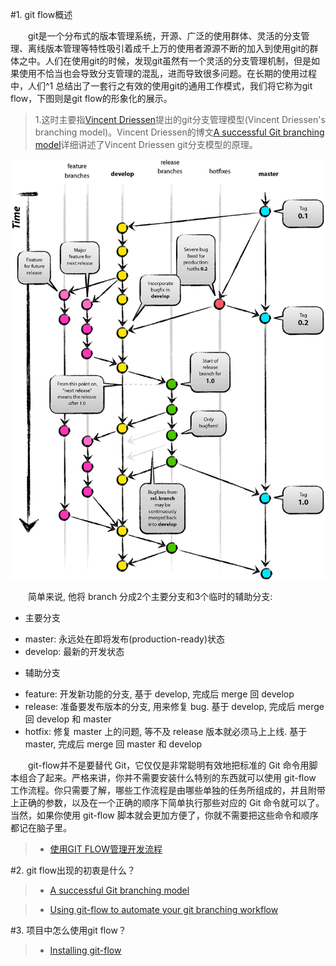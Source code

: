 
#1. git flow概述

&emsp;&emsp;git是一个分布式的版本管理系统，开源、广泛的使用群体、灵活的分支管理、离线版本管理等特性吸引着成千上万的使用者源源不断的加入到使用git的群体之中。人们在使用git的时候，发现git虽然有一个灵活的分支管理机制，但是如果使用不恰当也会导致分支管理的混乱，进而导致很多问题。在长期的使用过程中，人们^1 总结出了一套行之有效的使用git的通用工作模式，我们将它称为git flow，下图则是git flow的形象化的展示。

 > 1.这时主要指[Vincent Driessen](https://github.com/nvie)提出的git分支管理模型(Vincent Driessen's branching model)。Vincent Driessen的博文[A successful Git branching model](http://nvie.com/posts/a-successful-git-branching-model/)详细讲述了Vincent Driessen git分支模型的原理。

![git flow](/assets/image/gitflow.gif)

&emsp;&emsp;简单来说, 他将 branch 分成2个主要分支和3个临时的辅助分支:

+ 主要分支

 - master: 永远处在即将发布(production-ready)状态
 - develop: 最新的开发状态
+ 辅助分支

 - feature: 开发新功能的分支, 基于 develop, 完成后 merge 回 develop
 - release: 准备要发布版本的分支, 用来修复 bug. 基于 develop, 完成后 merge 回 develop 和 master
 - hotfix: 修复 master 上的问题, 等不及 release 版本就必须马上上线. 基于 master, 完成后 merge 回 master 和 develop




&emsp;&emsp;git-flow并不是要替代 Git，它仅仅是非常聪明有效地把标准的 Git 命令用脚本组合了起来。严格来讲，你并不需要安装什么特别的东西就可以使用 git-flow 工作流程。你只需要了解，哪些工作流程是由哪些单独的任务所组成的，并且附带上正确的参数，以及在一个正确的顺序下简单执行那些对应的 Git 命令就可以了。当然，如果你使用 git-flow 脚本就会更加方便了，你就不需要把这些命令和顺序都记在脑子里。

 >* [使用GIT FLOW管理开发流程](http://stormzhang.com/git/2014/01/29/git-flow/)

#2. git flow出现的初衷是什么？

 >* [A successful Git branching model](http://nvie.com/posts/a-successful-git-branching-model/) 

 >* [Using git-flow to automate your git branching workflow](https://jeffkreeftmeijer.com/2010/why-arent-you-using-git-flow/)


#3. 项目中怎么使用git flow？

 >* [Installing git-flow](https://github.com/nvie/gitflow/wiki/Installation)